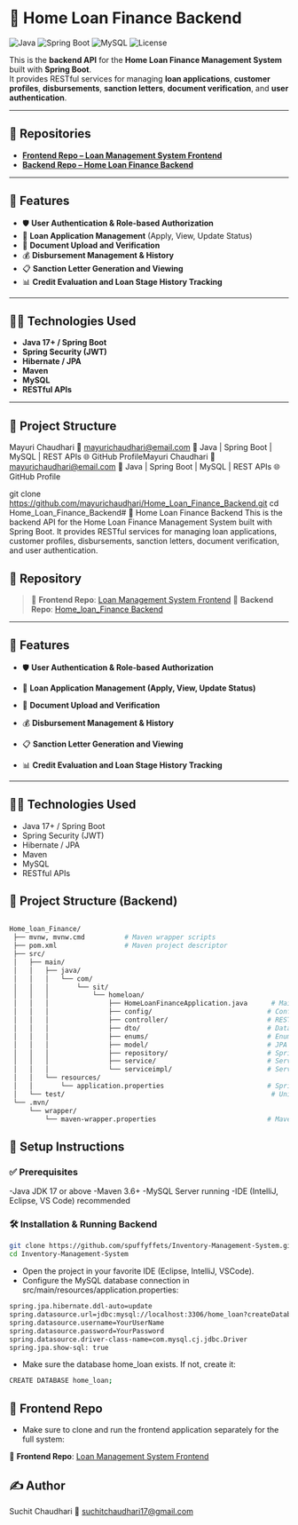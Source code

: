 # 🏦 Home Loan Finance Backend

![Java](https://img.shields.io/badge/Java-17-orange?logo=java&logoColor=white)
![Spring Boot](https://img.shields.io/badge/Spring%20Boot-3.x-brightgreen?logo=springboot&logoColor=white)
![MySQL](https://img.shields.io/badge/MySQL-8.0-blue?logo=mysql&logoColor=white)
![License](https://img.shields.io/badge/License-MIT-yellow)

This is the **backend API** for the **Home Loan Finance Management System** built with **Spring Boot**.  
It provides RESTful services for managing **loan applications**, **customer profiles**, **disbursements**, **sanction letters**, **document verification**, and **user authentication**.

---

## 🔗 Repositories
- **[Frontend Repo – Loan Management System Frontend](https://github.com/mayurichaudhari/Loan-Management-System-Frontend)**
- **[Backend Repo – Home Loan Finance Backend](https://github.com/mayurichaudhari/Home_Loan_Finance_Backend)**

---

## 🚀 Features
- 🛡 **User Authentication & Role-based Authorization**
- 🏦 **Loan Application Management** (Apply, View, Update Status)
- 📄 **Document Upload and Verification**
- 💰 **Disbursement Management & History**
- 📋 **Sanction Letter Generation and Viewing**
- 📊 **Credit Evaluation and Loan Stage History Tracking**

---

## 🧑‍💻 Technologies Used
- **Java 17+ / Spring Boot**
- **Spring Security (JWT)**
- **Hibernate / JPA**
- **Maven**
- **MySQL**
- **RESTful APIs**

---

## 📂 Project Structure
Mayuri Chaudhari
📧 mayurichaudhari@email.com
💼 Java | Spring Boot | MySQL | REST APIs
🌐 GitHub ProfileMayuri Chaudhari
📧 mayurichaudhari@email.com
💼 Java | Spring Boot | MySQL | REST APIs
🌐 GitHub Profile

git clone https://github.com/mayurichaudhari/Home_Loan_Finance_Backend.git
cd Home_Loan_Finance_Backend# 🏦 Home Loan Finance Backend
This is the backend API for the Home Loan Finance Management System built with Spring Boot. It provides RESTful services for managing loan applications, customer profiles, disbursements, sanction letters, document verification, and user authentication.

## 🔗 Repository

> 🔗 **Frontend Repo**: [Loan Management System Frontend](https://github.com/spuffyffets/loan-management-system.git)
> 🔗 **Backend Repo**: [Home_loan_Finance Backend](https://github.com/spuffyffets/Home_loan_Finance.git)  

---

## 🚀 Features
- 🛡️ **User Authentication & Role-based Authorization**

- 🏦 **Loan Application Management (Apply, View, Update Status)**

- 📄 **Document Upload and Verification**

- 💰 **Disbursement Management & History**

- 📋 **Sanction Letter Generation and Viewing**

- 📊 **Credit Evaluation and Loan Stage History Tracking**

---

## 🧑‍💻 Technologies Used
- Java 17+ / Spring Boot
- Spring Security (JWT)
- Hibernate / JPA
- Maven
- MySQL
- RESTful APIs

## 📂 Project Structure (Backend)

```bash

Home_loan_Finance/
 ├── mvnw, mvnw.cmd          # Maven wrapper scripts
 ├── pom.xml                 # Maven project descriptor
 ├── src/
 │   ├── main/
 │   │   ├── java/
 │   │   │   └── com/
 │   │   │       └── sit/
 │   │   │           └── homeloan/
 │   │   │               ├── HomeLoanFinanceApplication.java      # Main Spring Boot app
 │   │   │               ├── config/                             # Configuration classes (e.g., WebConfig)
 │   │   │               ├── controller/                         # REST controllers
 │   │   │               ├── dto/                                # Data Transfer Objects
 │   │   │               ├── enums/                              # Enum definitions (roles, statuses, document types)
 │   │   │               ├── model/                              # JPA Entity classes (User, LoanApplication, Disbursement, etc.)
 │   │   │               ├── repository/                         # Spring Data JPA repositories
 │   │   │               ├── service/                            # Service interfaces
 │   │   │               └── serviceimpl/                        # Service implementations
 │   │   └── resources/
 │   │       └── application.properties                          # Spring Boot configuration
 │   └── test/                                                    # Unit & integration tests
 └── .mvn/
     └── wrapper/
         └── maven-wrapper.properties                            # Maven wrapper config

```
## 🔧 Setup Instructions

### ✅ Prerequisites

-Java JDK 17 or above
-Maven 3.6+
-MySQL Server running
-IDE (IntelliJ, Eclipse, VS Code) recommended

### 🛠️ Installation & Running Backend

```bash
git clone https://github.com/spuffyffets/Inventory-Management-System.git
cd Inventory-Management-System
```

- Open the project in your favorite IDE (Eclipse, IntelliJ, VSCode).
- Configure the MySQL database connection in src/main/resources/application.properties:
```bash
spring.jpa.hibernate.ddl-auto=update
spring.datasource.url=jdbc:mysql://localhost:3306/home_loan?createDatabaseIfNotExist=true
spring.datasource.username=YourUserName
spring.datasource.password=YourPassword
spring.datasource.driver-class-name=com.mysql.cj.jdbc.Driver
spring.jpa.show-sql: true
```
- Make sure the database home_loan exists. If not, create it:
```bash
CREATE DATABASE home_loan;
```

## 🔗 Frontend Repo
- Make sure to clone and run the frontend application separately for the full system:

🔗 **Frontend Repo**: [Loan Management System Frontend](https://github.com/spuffyffets/loan-management-system.git)


## ✍️ Author

Suchit Chaudhari
📧 suchitchaudhari17@gmail.com























